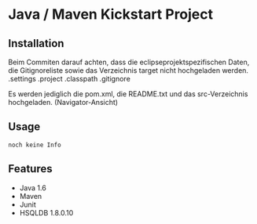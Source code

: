 Java / Maven Kickstart Project
==============================

Installation
------------

Beim Commiten darauf achten, dass die eclipseprojektspezifischen Daten, die Gitignoreliste sowie das Verzeichnis target nicht hochgeladen werden.
.settings
.project
.classpath
.gitignore

Es werden jediglich die pom.xml, die README.txt und das src-Verzeichnis hochgeladen. (Navigator-Ansicht)

Usage
-----

    noch keine Info

Features
--------

* Java 1.6
* Maven
* Junit
* HSQLDB 1.8.0.10

